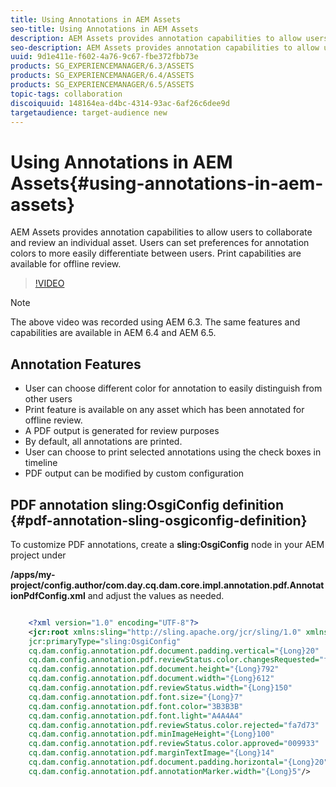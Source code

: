 ```yaml
---
title: Using Annotations in AEM Assets
seo-title: Using Annotations in AEM Assets
description: AEM Assets provides annotation capabilities to allow users to collaborate and review an individual asset. Users can set preferences for annotation colors to more easily differentiate between users. Print capabilities are available for offline review.
seo-description: AEM Assets provides annotation capabilities to allow users to collaborate and review an individual asset. Users can set preferences for annotation colors to more easily differentiate between users. Print capabilities are available for offline review.
uuid: 9d1e411e-f602-4a76-9c67-fbe372fbb73e
products: SG_EXPERIENCEMANAGER/6.3/ASSETS
products: SG_EXPERIENCEMANAGER/6.4/ASSETS
products: SG_EXPERIENCEMANAGER/6.5/ASSETS
topic-tags: collaboration
discoiquuid: 148164ea-d4bc-4314-93ac-6af26c6dee9d
targetaudience: target-audience new
---
```


# Using Annotations in AEM Assets{#using-annotations-in-aem-assets}

AEM Assets provides annotation capabilities to allow users to collaborate and review an individual asset. Users can set preferences for annotation colors to more easily differentiate between users. Print capabilities are available for offline review.

>[!VIDEO](https://video.tv.adobe.com/v/16435/?quality=9)

>[!NOTE]
>
>The above video was recorded using AEM 6.3. The same features and capabilities are available in AEM 6.4 and AEM 6.5.

## Annotation Features

* User can choose different color for annotation to easily distinguish from other users
* Print feature is available on any asset which has been annotated for offline review.
* A PDF output is generated for review purposes
* By default, all annotations are printed.
* User can choose to print selected annotations using the check boxes in timeline
* PDF output can be modified by custom configuration

## PDF annotation sling:OsgiConfig definition {#pdf-annotation-sling-osgiconfig-definition}

To customize PDF annotations, create a **sling:OsgiConfig** node in your AEM project under

**/apps/my-project/config.author/com.day.cq.dam.core.impl.annotation.pdf.AnnotationPdfConfig.xml** and adjust the values as needed.

```xml

    <?xml version="1.0" encoding="UTF-8"?>
    <jcr:root xmlns:sling="http://sling.apache.org/jcr/sling/1.0" xmlns:jcr="http://www.jcp.org/jcr/1.0"
    jcr:primaryType="sling:OsgiConfig"
    cq.dam.config.annotation.pdf.document.padding.vertical="{Long}20"
    cq.dam.config.annotation.pdf.reviewStatus.color.changesRequested="fad269"
    cq.dam.config.annotation.pdf.document.height="{Long}792"
    cq.dam.config.annotation.pdf.document.width="{Long}612"
    cq.dam.config.annotation.pdf.reviewStatus.width="{Long}150"
    cq.dam.config.annotation.pdf.font.size="{Long}7"
    cq.dam.config.annotation.pdf.font.color="3B3B3B"
    cq.dam.config.annotation.pdf.font.light="A4A4A4"
    cq.dam.config.annotation.pdf.reviewStatus.color.rejected="fa7d73"
    cq.dam.config.annotation.pdf.minImageHeight="{Long}100"
    cq.dam.config.annotation.pdf.reviewStatus.color.approved="009933"
    cq.dam.config.annotation.pdf.marginTextImage="{Long}14"
    cq.dam.config.annotation.pdf.document.padding.horizontal="{Long}20"
    cq.dam.config.annotation.pdf.annotationMarker.width="{Long}5"/>

```